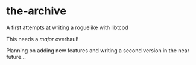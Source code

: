# the-archive
A first attempts at writing a roguelike with libtcod

This needs a *major* overhaul!

Planning on adding new features and writing a second version in the near future...
